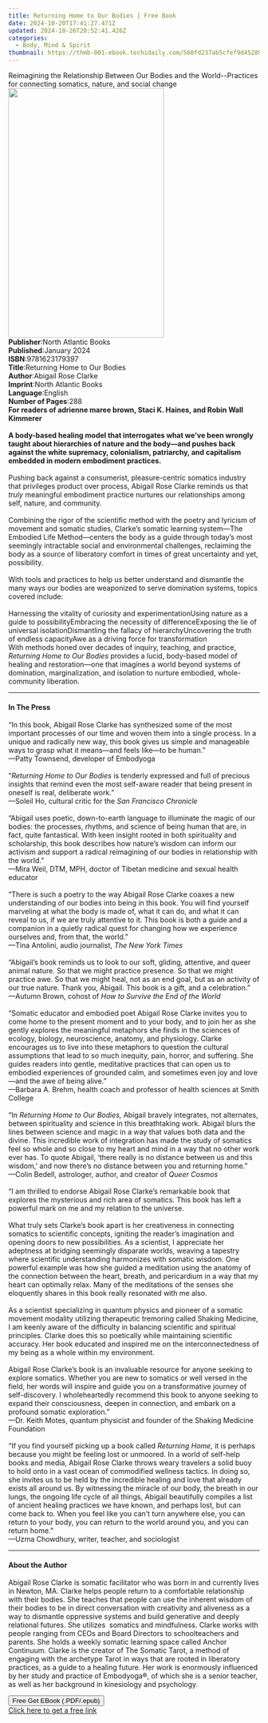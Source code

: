 ```yaml
---
title: Returning Home to Our Bodies | Free Book
date: 2024-10-20T17:41:27.471Z
updated: 2024-10-26T20:52:41.426Z
categories:
  - Body, Mind & Spirit
thumbnail: https://thmb-001-ebook.techidaily.com/560fd237ab5cfef9d4528914c667b9e3c9ff464af181fce57e1c81b077755c46.jpg
---
```

<main id="book-container">
  <div class="flex flex-col">
    <div class="book-brief flex-1 py-6 px-4 sm:p-6 md:py-10 md:px-8">
      <!-- brief-->
      <div class="book-brief-main">
        Reimagining the Relationship Between Our Bodies and the World--Practices
        for connecting somatics, nature, and social change
      </div>
    </div>
    <div
      class="book-meta-info flex-1 grid gap-4 col-start-1 col-end-3 row-start-1 sm:mb-6 sm:grid-cols-4 lg:gap-6 lg:col-start-2 lg:row-end-6 lg:row-span-6 lg:mb-0"
    >
      <div
        class="book-meta-info-left place-content-center mt-4 p-4 text-sm leading-6 col-start-2 col-span-2 dark:text-slate-400"
      >
        <img
          class="w-full h-500 object-cover rounded-lg sm:h-255 sm:col-span-2 lg:col-span-full"
          src="https://img-001-ebook.techidaily.com/fef0a41830b77d9d00a11aede1a8361172579ab6792641fb03133183aa7c480e.jpg"
          alt=""
          width="312"
          height="500"
        />
      </div>
      <div
        class="book-meta-info-right mt-2 col-start-1 row-start-2 col-span-3 self-center"
      >
        <!-- meta data  -->
        <div class="flex flex-col px-4 md:px-8">
          <div class="flex-1">
            <strong>Publisher</strong>:<span class="px-2"
              >North Atlantic Books</span
            >
          </div>
          <div class="flex-1">
            <strong>Published</strong>:<span class="px-2">January 2024</span>
          </div>
          <div class="flex-1">
            <strong>ISBN</strong>:<span class="px-2">9781623179397</span>
          </div>
          <div class="flex-1">
            <strong>Title</strong>:<span class="px-2"
              >Returning Home to Our Bodies</span
            >
          </div>
          <div class="flex-1">
            <strong>Author</strong>:<span class="px-2"
              >Abigail Rose Clarke</span
            >
          </div>
          <div class="flex-1">
            <strong>Imprint</strong>:<span class="px-2"
              >North Atlantic Books</span
            >
          </div>
          <div class="flex-1">
            <strong>Language</strong>:<span class="px-2">English</span>
          </div>
          <div class="flex-1">
            <strong>Number of Pages</strong>:<span class="px-2">288</span>
          </div>
        </div>
      </div>
    </div>
    <div class="book-description flex-1 py-6 px-4 sm:p-6 md:py-10 md:px-8">
      <div class="book-description-main">
        <div accordion-content="" id="description">
          <b
            >For readers of adrienne maree brown, Staci K. Haines, and Robin
            Wall Kimmerer<br /><br />A body-based healing model that
            interrogates what we’ve been wrongly taught about hierarchies of
            nature and the body—and pushes back against the white supremacy,
            colonialism, patriarchy, and capitalism embedded in modern
            embodiment practices.</b
          ><br /><br />Pushing back against a consumerist, pleasure-centric
          somatics industry that privileges product over process,&nbsp;Abigail
          Rose Clarke reminds us that <i>truly</i> meaningful embodiment
          practice nurtures our relationships among self, nature, and
          community.<br /><br />Combining the rigor of the scientific method
          with the poetry and lyricism of movement and somatic studies, Clarke’s
          somatic learning system—The Embodied Life Method—centers the body as a
          guide through today’s most seemingly intractable social and
          environmental challenges, reclaiming the body as a source of
          liberatory comfort in times of great uncertainty and yet,
          possibility.&nbsp;<br /><br />With tools and practices to help us
          better understand and dismantle the many ways our bodies are
          weaponized to serve domination systems, topics covered include:<br /><br />Harnessing
          the vitality of curiosity and experimentationUsing nature as a guide
          to possibilityEmbracing the necessity of differenceExposing the lie of
          universal isolationDismantling the fallacy of hierarchyUncovering the
          truth of endless capacityAwe as a driving force for transformation<br />With
          methods honed over decades of inquiry, teaching, and practice,
          <i>Returning Home to Our Bodies</i> provides a lucid, body-based model
          of healing and restoration—one that imagines a world beyond systems of
          domination, marginalization, and isolation to nurture embodied,
          whole-community liberation.
        </div>
        <div class="accordion-fader"></div>
      </div>
    </div>
    <div class="book-excerpts flex-1 py-6 px-4 sm:p-6 md:py-10 md:px-8">
      <!-- excerpts-->
      <div class="book-excerpts-main">
        <hr />
        <h4 class="placeholder placeholder-heading">
          <span>In The Press</span>
        </h4>
        <p>
          “In this book, Abigail Rose Clarke has synthesized some of the most
          important processes of our time and woven them into a single process.
          In a unique and radically new way, this book gives us simple and
          manageable ways to grasp what it means—and feels like—to be human.”<br />—Patty
          Townsend, developer of Embodyoga<br /><br />“<i
            >Returning Home to Our Bodies</i
          >
          is tenderly expressed and full of precious insights that remind even
          the most self-aware reader that being present in oneself is real,
          deliberate work.”<br />—Soleil Ho, cultural critic for the
          <i>San Francisco Chronicle<br /></i><br />“Abigail uses poetic,
          down-to-earth language to illuminate the magic of our bodies: the
          processes, rhythms, and science of being human that are, in fact,
          quite fantastical. With keen insight rooted in both spirituality and
          scholarship, this book describes how nature’s wisdom can inform our
          activism and support a radical reimagining of our bodies in
          relationship with the world.”<br />—Mira Weil, DTM, MPH, doctor of
          Tibetan medicine and sexual health educator<br /><br />“There is such
          a poetry to the way Abigail Rose Clarke coaxes a new understanding of
          our bodies into being in this book. You will find yourself marveling
          at what the body is made of, what it can do, and what it can reveal to
          us, if we are truly attentive to it. This book is both a guide and a
          companion in a quietly radical quest for changing how we experience
          ourselves and, from that, the world.”<br />—Tina Antolini, audio
          journalist, <i>The New York Times<br /></i><br />“Abigail’s book
          reminds us to look to our soft, gliding, attentive, and queer animal
          nature. So that we might practice presence. So that we might practice
          awe. So that we might heal, not as an end goal, but as an activity of
          our true nature. Thank you, Abigail. This book is a gift, and a
          celebration.”<br />—Autumn Brown, cohost of
          <i>How to Survive the End of the World<br /></i><br />“Somatic
          educator and embodied poet Abigail Rose Clarke invites you to come
          home to the present moment and to your body, and to join her as she
          gently explores the meaningful metaphors she finds in the sciences of
          ecology, biology, neuroscience, anatomy, and physiology. Clarke
          encourages us to live into these metaphors to question the cultural
          assumptions that lead to so much inequity, pain, horror, and
          suffering. She guides readers into gentle, meditative practices that
          can open us to embodied experiences of grounded calm, and sometimes
          even joy and love—and the awe of being alive.”<br />—Barbara A. Brehm,
          health coach and professor of health sciences at Smith College<br /><br />“In
          <i>Returning Home to Our Bodies,</i> Abigail bravely integrates, not
          alternates, between spirituality and science in this breathtaking
          work. Abigail blurs the lines between science and magic in a way that
          values both data and the divine. This incredible work of integration
          has made the study of somatics feel so whole and so close to my heart
          and mind in a way that no other work ever has. To quote Abigail,
          ‘there really is no distance between us and this wisdom,’ and now
          there’s no distance between you and returning home.”<br />—Colin
          Bedell, astrologer, author, and creator of <i>Queer Cosmos</i
          ><br /><br />“I am thrilled to endorse Abigail Rose Clarke’s
          remarkable book that explores the mysterious and rich area of
          somatics. This book has left a powerful mark on me and my relation to
          the universe.<br /><br />What truly sets Clarke’s book apart is her
          creativeness in connecting somatics to scientific concepts, igniting
          the reader’s imagination and opening doors to new possibilities. As a
          scientist, I appreciate her adeptness at bridging seemingly disparate
          worlds, weaving a tapestry where&nbsp;scientific understanding
          harmonizes with somatic wisdom. One powerful example was how she
          guided a meditation using the anatomy of the connection between the
          heart, breath, and pericardium in a way that my heart can optimally
          relax. Many of the meditations of the senses she eloquently shares in
          this book really resonated with me also.<br /><br />As a scientist
          specializing in quantum physics and pioneer of a somatic movement
          modality utilizing therapeutic tremoring called Shaking Medicine, I am
          keenly aware of the difficulty in balancing scientific and spiritual
          principles. Clarke does this so poetically while maintaining
          scientific accuracy. Her book educated and inspired me on the
          interconnectedness of my being as a whole within my environment.<br /><br />Abigail
          Rose Clarke’s book is an invaluable resource for anyone seeking to
          explore somatics. Whether you are new to somatics or well versed in
          the field, her words will inspire and guide you on a transformative
          journey of self-discovery. I wholeheartedly recommend this book to
          anyone seeking to expand their consciousness, deepen in connection,
          and embark on a profound somatic exploration.”<br />—Dr. Keith Motes,
          quantum physicist and founder of the Shaking Medicine Foundation<br /><br />“If
          you find yourself picking up a book called <i>Returning Home,</i> it
          is perhaps because you might be feeling lost or unmoored. In a world
          of self-help books and media, Abigail Rose Clarke throws weary
          travelers a solid buoy to hold onto in a vast ocean of commodified
          wellness tactics. In doing so, she invites us to be held by the
          incredible healing and love that already exists all around us. By
          witnessing the miracle of our body, the breath in our lungs, the
          ongoing life cycle of all things, Abigail beautifully compiles a list
          of ancient healing practices we have known, and perhaps lost, but can
          come back to. When you feel like you can’t turn anywhere else, you can
          return to your body, you can return to the world around you, and you
          can return home.”<br />—Uzma Chowdhury, writer, teacher, and
          sociologist
        </p>
      </div>
    </div>
    <div class="book-about-author flex-1 py-6 px-4 sm:p-6 md:py-10 md:px-8">
      <!-- about author-->
      <div class="book-main-author-main">
        <hr />
        <h4 class="placeholder placeholder-heading">
          <span>About the Author</span>
        </h4>
        <p>
          Abigail Rose Clarke is somatic facilitator who was born in and
          currently lives in Newton, MA. Clarke helps people return to a
          comfortable relationship with their bodies. She teaches that people
          can use the inherent wisdom of their bodies to be in direct
          conversation with creativity and aliveness as a way to dismantle
          oppressive systems and build generative and deeply relational futures.
          She utilizes&nbsp; somatics and mindfulness. Clarke works with people
          ranging from CEOs and Board Directors to schoolteachers and parents.
          She holds a weekly somatic learning space called Anchor Continuum.
          Clarke is the creator of The Somatic Tarot, a method of engaging with
          the archetype Tarot in ways that are rooted in liberatory practices,
          as a guide to a healing future. Her work is enormously influenced by
          her study and practice of Embodyoga®, of which she is a senior
          teacher, as well as her background in kinesiology and psychology.
        </p>
      </div>
    </div>
    <div class="book-free-get flex-1 py-6 px-4 sm:p-6 md:py-10 md:px-8">
      <button
        id="btn-free-get"
        class="bg-blue-500 hover:bg-blue-700 text-white font-bold py-2 px-4 rounded"
      >
        Free Get EBook (.PDF/.epub)
      </button>
      <div id="countdown-display" class="px-2 text-lg mt-2"></div>
      <a
        id="free-link"
        class="hidden bg-blue-500 hover:bg-blue-700 text-white font-bold py-2 px-4 rounded"
        href="https://www.ebooks.com/en-us/book/210817047/returning-home-to-our-bodies/abigail-rose-clarke/"
        target="_blank"
        >Click here to get a free link</a
      >
    </div>
    <script>
      let countdownTime = 0;
      let countdownInterval = null;
      document
        .getElementById('btn-free-get')
        .addEventListener('click', startCountdown);
      function startCountdown() {
        countdownTime = new Date().getTime() + 60000 * 3;
        countdownInterval = setInterval(updateCountdown, 1000);
        document.getElementById('btn-free-get').disabled = true;
        document
          .getElementById('btn-free-get')
          .classList.add('bg-gray-500', 'cursor-not-allowed');
      }
      function updateCountdown() {
        let currentTime = new Date().getTime();
        let timeLeft = countdownTime - currentTime;
        let secondsLeft = Math.floor(timeLeft / 1000);
        document.getElementById('countdown-display').innerHTML =
          `Remaining time: ${secondsLeft} seconds.`;
        if (secondsLeft <= 0) {
          clearInterval(countdownInterval);
          document.getElementById('btn-free-get').classList.add('hidden');
          document.getElementById('free-link').classList.remove('hidden');
          document.getElementById('countdown-display').innerHTML = '';
        }
      }
    </script>
  </div>
</main>

<ins class="adsbygoogle"
      style="display:block"
      data-ad-client="ca-pub-7571918770474297"
      data-ad-slot="8358498916"
      data-ad-format="auto"
      data-full-width-responsive="true"></ins>
    